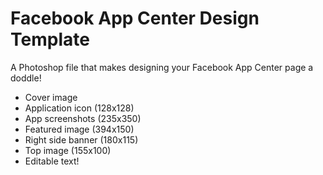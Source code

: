 Facebook App Center Design Template
===================================

A Photoshop file that makes designing your Facebook App Center page a doddle!

- Cover image
- Application icon (128x128)
- App screenshots (235x350)
- Featured image (394x150)
- Right side banner (180x115)
- Top image (155x100)
- Editable text!